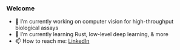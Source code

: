 
### Welcome

- 🔭 I’m currently working on computer vision for high-throughput biological assays
- 🌱 I’m currently learning Rust, low-level deep learning, & more
- 📫 How to reach me: [LinkedIn](https://www.linkedin.com/in/jeffreylemoine/)


<!--START_SECTION:waka-->
<!--END_SECTION:waka-->
